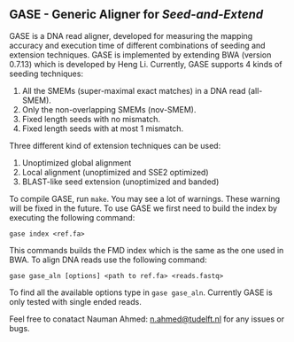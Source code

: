 GASE - Generic Aligner for *Seed-and-Extend*
-----------------------------------------
GASE is a DNA read aligner, developed for measuring the mapping accuracy and execution time of different combinations of seeding and extension techniques. GASE is implemented by extending BWA (version 0.7.13) which is developed by Heng Li. Currently, GASE supports 4 kinds of seeding techniques:

1. All the SMEMs (super-maximal exact matches) in a DNA read (all-SMEM). 
2. Only the non-overlapping SMEMs (nov-SMEM). 
3. Fixed length seeds with no mismatch.
4. Fixed length seeds with at most 1 mismatch. 

Three different kind of extension techniques can be used:

1. Unoptimized global alignment
2. Local alignment (unoptimized and SSE2 optimized)
3. BLAST-like seed extension (unoptimized and banded)

To compile GASE, run `make`. You may see a lot of warnings. These warning will be fixed in the future. To use GASE we first need to build the index by executing the following command:

`gase index <ref.fa>`

This commands builds the FMD index which is the same as the one used in BWA. To align DNA reads use the following command:

`gase gase_aln [options] <path to ref.fa> <reads.fastq>`

To find all the available options type in `gase gase_aln`. Currently GASE is only tested with single ended reads. 

Feel free to conatact Nauman Ahmed: n.ahmed@tudelft.nl for any issues or bugs.
